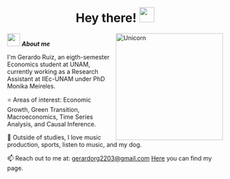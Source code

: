 <h1 align="center"><b>Hey there! </b><img src="https://media.giphy.com/media/hvRJCLFzcasrR4ia7z/giphy.gif" width="35"></h1>

<img align="right" width="250px" alt="Unicorn" src="https://media1.giphy.com/media/v1.Y2lkPTc5MGI3NjExczBqZXQzeGhrNDJ6d2lsdWJ5ZjNzMGJzeTc3bzlneDVqbTdiMjFzcyZlcD12MV9pbnRlcm5hbF9naWZfYnlfaWQmY3Q9Zw/11ISwbgCxEzMyY/giphy.gif" />


<img src="https://media3.giphy.com/media/v1.Y2lkPTc5MGI3NjExeW85YWJwcWdkZWhtam1iMGc2Y2p0N3QyejNicDJ2YWR1cHc5NGQxeiZlcD12MV9pbnRlcm5hbF9naWZfYnlfaWQmY3Q9Zw/3og0IFrHkIglEOg8Ba/giphy.gif" width="30px">&nbsp;***About me*** 


I'm Gerardo Ruiz, an eigth-semester Economics student at UNAM, currently working as a Research Assistant at IIEc-UNAM under PhD Monika Meireles.
  
⭐ Areas of interest: Economic Growth, Green Transition, Macroeconomics, Time Series Analysis, and Causal Inference.

👀 Outside of studies, I love music production, sports, listen to music, and my dog.

📫 Reach out to me at: <a href="mailto:gerardorg2203@gmail.com">gerardorg2203@gmail.com</a>
<a href="https://gerardorglz.github.io/gerardoruizg//">Here</a> you can find my page.
</div>